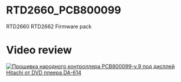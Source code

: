 # RTD2660_PCB800099
RTD2660 RTD2662 Firmware pack

# Video review
[![Прошивка народного контроллера PCB800099-v.9 под дисплей Hitachi от DVD плеера DA-614](https://img.youtube.com/vi/TbAm6c2LCOU/0.jpg)](https://www.youtube.com/watch?v=TbAm6c2LCOU "Прошивка народного контроллера PCB800099-v.9 под дисплей Hitachi от DVD плеера DA-614")
